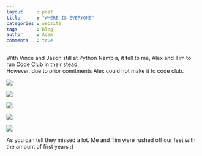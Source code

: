 ```yaml
---
layout     : post
title      : "WHERE IS EVERYONE"
categories : website
tags       : blog
author     : Adam
comments   : true
---
```


With Vince and Jason still at Python Nambia, it fell to me, Alex and Tim to run Code Club in their stead.  
However, due to prior comitments Alex could not make it to code club. 

![]({{site.baseurl}}/blog/static/images/WHERE-IS-EVERYONE-pic1.jpg)

![]({{site.baseurl}}/blog/static/images/WHERE-IS-EVERYONE-pic2.jpg)

![]({{site.baseurl}}/blog/static/images/WHERE-IS-EVERYONE-pic3.jpg)

![]({{site.baseurl}}/blog/static/images/WHERE-IS-EVERYONE-pic4.jpg)

![]({{site.baseurl}}/blog/static/images/WHERE-IS-EVERYONE-pic5.jpg)

As you can tell they missed a lot. Me and Tim were rushed off our feet with the amount of first years :)
